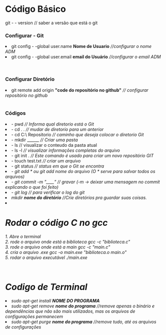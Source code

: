 <h1>Código Básico</h1>
    git - - version // saber a versão que está o git 
    <p>
    <h3><strong>Configurar - Git</strong></h3>
     <li>git config - -global user.name <strong>Nome de Usuario</strong><em>  //configurar o nome ADM</em> </li>
     <li>git config - -global user.email <strong>email do Usuário</strong><em> //configurar o email ADM</em></li>
     </p><br/>
    <h3><strong>Configurar Diretório</strong></h3>
    <li>git remote add origin <strong>"code do repositório no github"</strong> <em>// configurar repositório no github</em></li>   
    <br/>
    <h3><strong>Códigos</strong></h3>
    <li>- pwd  <em>// Informa qual diretorio está o Git</em></li>
    <li>- cd . .  <em>// mudar de diretorio para um anterior</em></li>
    <li>- cd C:\ Repositorio <em>// caminho que deseja colocar o diretorio Git</em></li>
    <li>- mkdir ______  <em>// Criar uma pasta</em></li>
    <li>- ls  <en>// visualizar o conteudo da pasta atual</em></li>
    <li>- ls -l  <em>// visualizar informações completas do arquivo</em></li>
    <li>- git init . <em>// Este comando é usado para criar um novo repositório GIT</em></li>
    <li>- touch test.txt  <em>// criar um arquivo</em></li>
    <li>- git status  <em>// status em que o Git se encontra
    <li>- git add * ou git add nome do arquivo  <em>(O * serve para salvar todos os arquivos)</em></li>
    <li>- git commit -m "____" 
    <em>// gravar  (-m → deixar uma mensagem no commit explicando o que foi feito)</em></li>
    <li>- git log  <em>// para verificar o log do git</em></li>
    <li> mkdir <strong>nome do diretório</strong> //Crie diretórios pra guardar suas coisas.
    <li>
    <br/>
    <p>
    <h1><strong>Rodar o código C no gcc</strong><br/></h1>
    1. Abre o terminal <br/>
    2. rode o arquivo onde está a biblioteca gcc -c "biblioteca.c"<br/>
    3. rode o arquivo onde está a main gcc -c "main.c"<br/>
    4. cria o arquivo .exe gcc -o main.exe "biblioteca.o main.o"<br/>
    5. rodar o arquivo executável ./main.exe
   <p/><br/>

   <p>
    <h1><strong> Codigo de Terminal</strong></h1>
    <li>sudo apt-get install <strong>NOME DO PROGRAMA</strong>

  <li>sudo apt-get remove <strong>nome do programa</strong> //remove apenas o binário e dependências que não são mais utilizados, mas os arquivos de configurações permanecem</li>

  <li>sudo apt-get purge <strong>nome do programa</strong> //remove tudo, até os arquivos de configurações</li>

   <p/>

